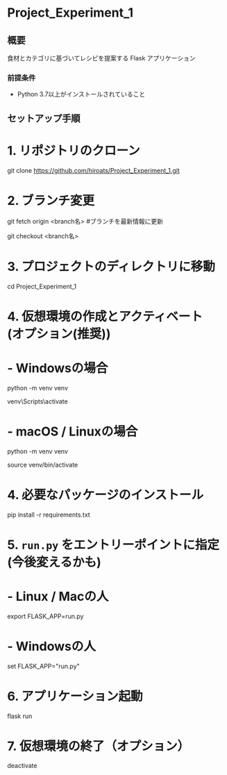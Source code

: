 # Project_Experiment_1

## 概要

食材とカテゴリに基づいてレシピを提案する Flask アプリケーション

### 前提条件

- Python 3.7以上がインストールされていること

## セットアップ手順

# 1. リポジトリのクローン

git clone https://github.com/hiroats/Project_Experiment_1.git

# 2. ブランチ変更
git fetch origin <branch名>  #ブランチを最新情報に更新

git checkout <branch名>

# 3. プロジェクトのディレクトリに移動

cd Project_Experiment_1

# 4. 仮想環境の作成とアクティベート　(オプション(推奨))

# - Windowsの場合

python -m venv venv

venv\Scripts\activate

# - macOS / Linuxの場合

python -m venv venv

source venv/bin/activate

# 4. 必要なパッケージのインストール

pip install -r requirements.txt


# 5. `run.py` をエントリーポイントに指定　(今後変えるかも)

# - Linux / Macの人

export FLASK_APP=run.py

# - Windowsの人

set FLASK_APP="run.py"

# 6. アプリケーション起動

flask run

# 7. 仮想環境の終了（オプション）

deactivate
